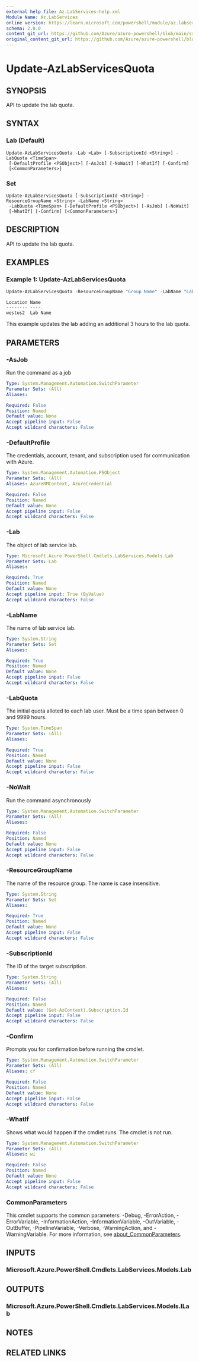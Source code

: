 ```yaml
---
external help file: Az.LabServices-help.xml
Module Name: Az.LabServices
online version: https://learn.microsoft.com/powershell/module/az.labservices/update-azlabservicesquota
schema: 2.0.0
content_git_url: https://github.com/Azure/azure-powershell/blob/main/src/LabServices/LabServices/help/Update-AzLabServicesQuota.md
original_content_git_url: https://github.com/Azure/azure-powershell/blob/main/src/LabServices/LabServices/help/Update-AzLabServicesQuota.md
---
```


# Update-AzLabServicesQuota

## SYNOPSIS
API to update the lab quota.

## SYNTAX

### Lab (Default)
```
Update-AzLabServicesQuota -Lab <Lab> [-SubscriptionId <String>] -LabQuota <TimeSpan>
 [-DefaultProfile <PSObject>] [-AsJob] [-NoWait] [-WhatIf] [-Confirm]
 [<CommonParameters>]
```

### Set
```
Update-AzLabServicesQuota [-SubscriptionId <String>] -ResourceGroupName <String> -LabName <String>
 -LabQuota <TimeSpan> [-DefaultProfile <PSObject>] [-AsJob] [-NoWait]
 [-WhatIf] [-Confirm] [<CommonParameters>]
```

## DESCRIPTION
API to update the lab quota.

## EXAMPLES

### Example 1: Update-AzLabServicesQuota
```powershell
Update-AzLabServicesQuota -ResourceGroupName "Group Name" -LabName "Lab Name" -LabQuota $(New-TimeSpan -Hours 3)
```

```output
Location Name
-------- ----
westus2  Lab Name
```

This example updates the lab adding an additional 3 hours to the lab quota.

## PARAMETERS

### -AsJob
Run the command as a job

```yaml
Type: System.Management.Automation.SwitchParameter
Parameter Sets: (All)
Aliases:

Required: False
Position: Named
Default value: None
Accept pipeline input: False
Accept wildcard characters: False
```

### -DefaultProfile
The credentials, account, tenant, and subscription used for communication with Azure.

```yaml
Type: System.Management.Automation.PSObject
Parameter Sets: (All)
Aliases: AzureRMContext, AzureCredential

Required: False
Position: Named
Default value: None
Accept pipeline input: False
Accept wildcard characters: False
```

### -Lab
The object of lab service lab.

```yaml
Type: Microsoft.Azure.PowerShell.Cmdlets.LabServices.Models.Lab
Parameter Sets: Lab
Aliases:

Required: True
Position: Named
Default value: None
Accept pipeline input: True (ByValue)
Accept wildcard characters: False
```

### -LabName
The name of lab service lab.

```yaml
Type: System.String
Parameter Sets: Set
Aliases:

Required: True
Position: Named
Default value: None
Accept pipeline input: False
Accept wildcard characters: False
```

### -LabQuota
The initial quota alloted to each lab user.
Must be a time span between 0 and 9999 hours.

```yaml
Type: System.TimeSpan
Parameter Sets: (All)
Aliases:

Required: True
Position: Named
Default value: None
Accept pipeline input: False
Accept wildcard characters: False
```

### -NoWait
Run the command asynchronously

```yaml
Type: System.Management.Automation.SwitchParameter
Parameter Sets: (All)
Aliases:

Required: False
Position: Named
Default value: None
Accept pipeline input: False
Accept wildcard characters: False
```

### -ResourceGroupName
The name of the resource group.
The name is case insensitive.

```yaml
Type: System.String
Parameter Sets: Set
Aliases:

Required: True
Position: Named
Default value: None
Accept pipeline input: False
Accept wildcard characters: False
```

### -SubscriptionId
The ID of the target subscription.

```yaml
Type: System.String
Parameter Sets: (All)
Aliases:

Required: False
Position: Named
Default value: (Get-AzContext).Subscription.Id
Accept pipeline input: False
Accept wildcard characters: False
```

### -Confirm
Prompts you for confirmation before running the cmdlet.

```yaml
Type: System.Management.Automation.SwitchParameter
Parameter Sets: (All)
Aliases: cf

Required: False
Position: Named
Default value: None
Accept pipeline input: False
Accept wildcard characters: False
```

### -WhatIf
Shows what would happen if the cmdlet runs.
The cmdlet is not run.

```yaml
Type: System.Management.Automation.SwitchParameter
Parameter Sets: (All)
Aliases: wi

Required: False
Position: Named
Default value: None
Accept pipeline input: False
Accept wildcard characters: False
```

### CommonParameters
This cmdlet supports the common parameters: -Debug, -ErrorAction, -ErrorVariable, -InformationAction, -InformationVariable, -OutVariable, -OutBuffer, -PipelineVariable, -Verbose, -WarningAction, and -WarningVariable. For more information, see [about_CommonParameters](http://go.microsoft.com/fwlink/?LinkID=113216).

## INPUTS

### Microsoft.Azure.PowerShell.Cmdlets.LabServices.Models.Lab

## OUTPUTS

### Microsoft.Azure.PowerShell.Cmdlets.LabServices.Models.ILab

## NOTES

## RELATED LINKS
